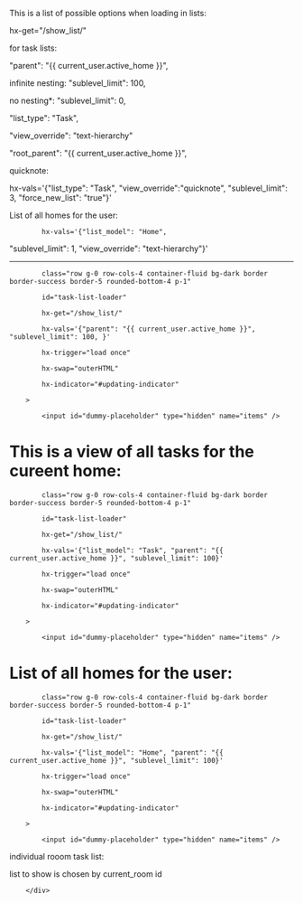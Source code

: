 This is a list of possible options when loading in lists:

hx-get="/show_list/"

for task lists:

"parent": "{{ current\_user.active\_home }}",

infinite nesting: "sublevel_limit": 100,

no nesting*: "sublevel_limit": 0,

"list\_type": "Task",

"view\_override": "text-hierarchy"

"root\_parent": "{{ current\_user.active\_home }}",&#x20;

quicknote:

hx-vals='{"list\_type": "Task", "view\_override":"quicknote", "sublevel\_limit": 3, "force\_new\_list": "true"}'

List of all homes for the user:

            hx-vals='{"list_model": "Home", 

"sublevel\_limit": 1, "view\_override": "text-hierarchy"}'

---

            class="row g-0 row-cols-4 container-fluid bg-dark border border-success border-5 rounded-bottom-4 p-1"

            id="task-list-loader"

            hx-get="/show_list/"

            hx-vals='{"parent": "{{ current_user.active_home }}", "sublevel_limit": 100, }' 

            hx-trigger="load once"

            hx-swap="outerHTML"

            hx-indicator="#updating-indicator"

        >

            <input id="dummy-placeholder" type="hidden" name="items" />

</div>

<h1>This is a view of all tasks for the cureent home:</h1>

<div

            class="row g-0 row-cols-4 container-fluid bg-dark border border-success border-5 rounded-bottom-4 p-1"

            id="task-list-loader"

            hx-get="/show_list/"

            hx-vals='{"list_model": "Task", "parent": "{{ current_user.active_home }}", "sublevel_limit": 100}'

            hx-trigger="load once"

            hx-swap="outerHTML"

            hx-indicator="#updating-indicator"

        >

            <input id="dummy-placeholder" type="hidden" name="items" />

</div>

<h1>List of all homes for the user:</h1>

<div

            class="row g-0 row-cols-4 container-fluid bg-dark border border-success border-5 rounded-bottom-4 p-1"

            id="task-list-loader"

            hx-get="/show_list/"

            hx-vals='{"list_model": "Home", "parent": "{{ current_user.active_home }}", "sublevel_limit": 100}'

            hx-trigger="load once"

            hx-swap="outerHTML"

            hx-indicator="#updating-indicator"

        >

            <input id="dummy-placeholder" type="hidden" name="items" />

</div>

individual rooom task list:

list to show is chosen by current\_room id

        </div>